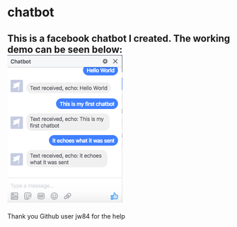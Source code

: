 # chatbot
This is a facebook chatbot I created. The working demo can be seen below:   
![alt tag](https://github.com/LinusGordon/chatbot/blob/master/demo.png)   
---
Thank you Github user jw84 for the help
